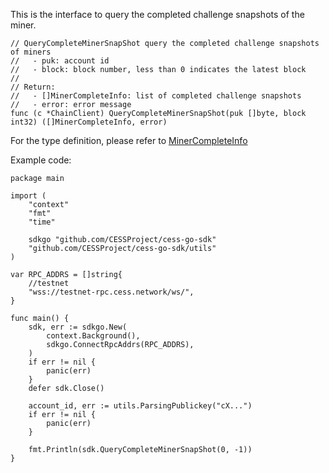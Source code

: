 This is the interface to query the completed challenge snapshots of the miner.

```golang
// QueryCompleteMinerSnapShot query the completed challenge snapshots of miners
//   - puk: account id
//   - block: block number, less than 0 indicates the latest block
//
// Return:
//   - []MinerCompleteInfo: list of completed challenge snapshots
//   - error: error message
func (c *ChainClient) QueryCompleteMinerSnapShot(puk []byte, block int32) ([]MinerCompleteInfo, error)
```

For the type definition, please refer to [MinerCompleteInfo](../chain_type.md#MinerCompleteInfo)

Example code:
```golang
package main

import (
    "context"
    "fmt"
    "time"

    sdkgo "github.com/CESSProject/cess-go-sdk"
    "github.com/CESSProject/cess-go-sdk/utils"
)

var RPC_ADDRS = []string{
    //testnet
    "wss://testnet-rpc.cess.network/ws/",
}

func main() {
    sdk, err := sdkgo.New(
        context.Background(),
        sdkgo.ConnectRpcAddrs(RPC_ADDRS),
    )
    if err != nil {
        panic(err)
    }
    defer sdk.Close()

    account_id, err := utils.ParsingPublickey("cX...")
    if err != nil {
        panic(err)
    }

    fmt.Println(sdk.QueryCompleteMinerSnapShot(0, -1))
}
```